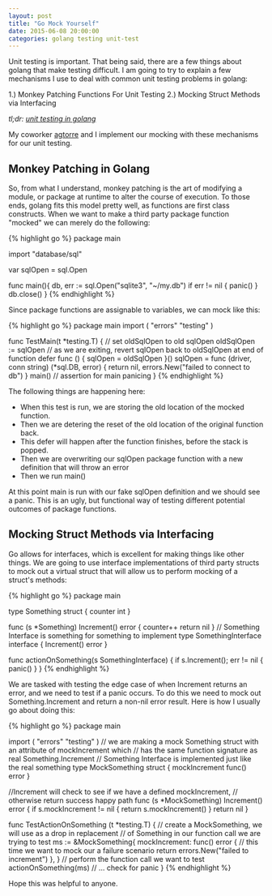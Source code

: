 ```yaml
---
layout: post
title: "Go Mock Yourself"
date: 2015-06-08 20:00:00
categories: golang testing unit-test
---
```


Unit testing is important.  That being said, there are a few things about 
golang that make testing difficult.  I am going to try to explain a few 
mechanisms I use to deal with common unit testing problems in golang:

1.) Monkey Patching Functions For Unit Testing
2.) Mocking Struct Methods via Interfacing

*tl;dr: [unit testing in golang][unit-test-gist]*

My coworker [agtorre][agtorre-blog] and I implement our mocking with these mechanisms for our unit testing.

## Monkey Patching in Golang

So, from what I understand, monkey patching is the art of modifying a module,
or package at runtime to alter the course of execution.  To those ends, golang 
fits this model pretty well, as functions are first class constructs.  When we 
want to make a third party package function "mocked" we can merely do the following:

{% highlight go %}
package main

import "database/sql"

var sqlOpen = sql.Open

func main(){
    db, err := sql.Open("sqlite3", "~/my.db")
    if err != nil {
        panic()
    }
    db.close()
}
{% endhighlight %}

Since package functions are assignable to variables, we can mock like this:

{% highlight go %}
package main
import (
    "errors"
    "testing"
)

func TestMain(t *testing.T) {
    // set oldSqlOpen to old sqlOpen 
    oldSqlOpen := sqlOpen
    // as we are exiting, revert sqlOpen back to oldSqlOpen at end of function
    defer func () { sqlOpen = oldSqlOpen }()
    sqlOpen = func (driver, conn string) (*sql.DB, error) {
        return nil, errors.New("failed to connect to db")
    }
    main()
    // assertion for main panicing
}
{% endhighlight %}

The following things are happening here:

* When this test is run, we are storing the old location of the mocked function.  
* Then we are detering the reset of the old location of the original function back.  
* This defer will happen after the function finishes, before the stack is popped. 
* Then we are overwriting our sqlOpen package function with a new definition that will throw an error
* Then we run main()

At this point main is run with our fake sqlOpen definition and we should see a panic.  This 
is an ugly, but functional way of testing different potential outcomes of package functions.

## Mocking Struct Methods via Interfacing

Go allows for interfaces, which is excellent for making things like other things.  We are going to 
use interface implementations of third party structs to mock out a virtual struct that will allow us to 
perform mocking of a struct's methods:

{% highlight go %}
package main

type Something struct {
    counter int
}

func (s *Something) Increment() error {
    counter++
    return nil
}
// Something Interface is something for something to implement
type SomethingInterface interface {
    Increment() error
}

func actionOnSomething(s SomethingInterface) {
    if s.Increment(); err != nil {
        panic()
    }
}
{% endhighlight %}

We are tasked with testing the edge case of when Increment returns an error, and we need to test if a panic 
occurs.  To do this we need to mock out Something.Increment and return a non-nil error result.  Here is how 
I usually go about doing this:

{% highlight go %}
package main

import (
    "errors"
    "testing"
)
// we are making a mock Something struct with an attribute of mockIncrement which
// has the same function signature as real Something.Increment
// Something Interface is implemented just like the real something
type MockSomething struct {
    mockIncrement func() error
}

//Increment will check to see if we have a defined mockIncrement,
// otherwise return success happy path
func (s *MockSomething) Increment() error {
    if s.mockIncrement != nil {
        return s.mockIncrement()
    }
    return nil
}


func TestActionOnSomething (t *testing.T) {
    // create a MockSomething, we will use as a drop in replacement
    // of Something in our function call we are trying to test
    ms := &MockSomething{
        mockIncrement: func() error {
            // this time we want to mock our a failure scenario
            return errors.New("failed to increment")
        },
    }
    // perform the function call we want to test
    actionOnSomething(ms)
    // ... check for panic
}
{% endhighlight %}

Hope this was helpful to anyone.

[unit-test-gist]: https://gist.github.com/husobee/9ff87a6f27e9abb4a3bc
[agtorre-blog]: http://www.aaron-torres.com
